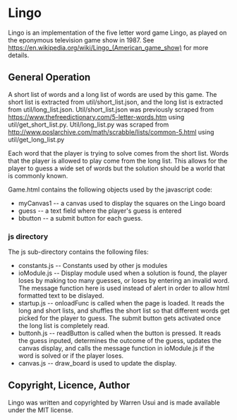 # Lingo

Lingo is an implementation of the five letter word game Lingo, as played on the eponymous television game show in 1987.  See https://en.wikipedia.org/wiki/Lingo_(American_game_show) for more details.

## General Operation

A short list of words and a long list of words are used by this game.  The short list is extracted from util/short_list.json, and the long list is extracted from util/long_list.json.  Util/short_list.json was previously scraped from https://www.thefreedictionary.com/5-letter-words.htm using util/get_short_list.py.  Util/long_list.py was scraped from http://www.poslarchive.com/math/scrabble/lists/common-5.html using util/get_long_list.py

Each word that the player is trying to solve comes from the short list.  Words that the player is allowed to play come from the long list.  This allows for the player to guess a wide set of words but the solution should be a world that is commonly known.

Game.html contains the following objects used by the javascript code:
* myCanvas1 -- a canvas used to display the squares on the Lingo board
* guess -- a text field where the player's guess is entered
* bbutton -- a submit button for each guess.

### js directory

The js sub-directory contains the following files:
* constants.js -- Constants used by other js modules
* ioModule.js -- Display module used when a solution is found, the player loses by making too many guesses, or loses by entering an invalid word.  The message function here is used instead of alert in order to allow html formatted text to be dislayed.
* startup.js -- onloadFunc is called when the page is loaded.  It reads the long and short lists, and shuffles the short list so that different words get picked for the player to guess.  The submit button gets activated once the long list is completely read.
* buttonh.js -- readButton is called when the button is pressed.  It reads the guess inputed, determines the outcome of the guess, updates the canvas display, and calls the message function in ioModule.js if the word is solved or if the player loses.
* canvas.js -- draw_board is used to update the display.

## Copyright, Licence, Author

Lingo was written and copyrighted by Warren Usui and is made available under the MIT license.

